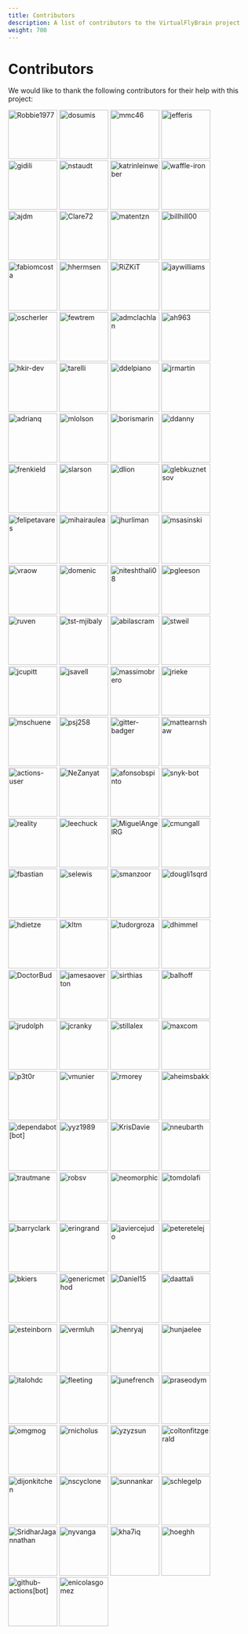 ```yaml
---
title: Contributors
description: A list of contributors to the VirtualFlyBrain project
weight: 700
---
```


# Contributors

We would like to thank the following contributors for their help with this project:

<style>
img {
  width: 100px !important;
  height: 100px !important;
}
</style>


[![Robbie1977](https://avatars.githubusercontent.com/u/4630768?v=4&s=100)](https://github.com/Robbie1977) 
[![dosumis](https://avatars.githubusercontent.com/u/112839?v=4&s=100)](https://github.com/dosumis) 
[![mmc46](https://avatars.githubusercontent.com/u/1872083?v=4&s=100)](https://github.com/mmc46) 
[![jefferis](https://avatars.githubusercontent.com/u/23763?v=4&s=100)](https://github.com/jefferis) 
[![gidili](https://avatars.githubusercontent.com/u/68134?v=4&s=100)](https://github.com/gidili) 
[![nstaudt](https://avatars.githubusercontent.com/u/11159242?v=4&s=100)](https://github.com/nstaudt) 
[![katrinleinweber](https://avatars.githubusercontent.com/u/9948149?v=4&s=100)](https://github.com/katrinleinweber) 
[![waffle-iron](https://avatars.githubusercontent.com/u/6912981?v=4&s=100)](https://github.com/waffle-iron) 
[![ajdm](https://avatars.githubusercontent.com/u/53568707?v=4&s=100)](https://github.com/ajdm) 
[![Clare72](https://avatars.githubusercontent.com/u/38460997?v=4&s=100)](https://github.com/Clare72) 
[![matentzn](https://avatars.githubusercontent.com/u/7070631?v=4&s=100)](https://github.com/matentzn) 
[![billhill00](https://avatars.githubusercontent.com/u/23100605?v=4&s=100)](https://github.com/billhill00) 
[![fabiomcosta](https://avatars.githubusercontent.com/u/28530?v=4&s=100)](https://github.com/fabiomcosta) 
[![hhermsen](https://avatars.githubusercontent.com/u/1295694?v=4&s=100)](https://github.com/hhermsen) 
[![RiZKiT](https://avatars.githubusercontent.com/u/600083?v=4&s=100)](https://github.com/RiZKiT) 
[![jaywilliams](https://avatars.githubusercontent.com/u/3330?v=4&s=100)](https://github.com/jaywilliams) 
[![oscherler](https://avatars.githubusercontent.com/u/189712?v=4&s=100)](https://github.com/oscherler) 
[![fewtrem](https://avatars.githubusercontent.com/u/6931500?v=4&s=100)](https://github.com/fewtrem) 
[![admclachlan](https://avatars.githubusercontent.com/u/56207505?v=4&s=100)](https://github.com/admclachlan) 
[![ah963](https://avatars.githubusercontent.com/u/26765505?v=4&s=100)](https://github.com/ah963) 
[![hkir-dev](https://avatars.githubusercontent.com/u/73784267?v=4&s=100)](https://github.com/hkir-dev) 
[![tarelli](https://avatars.githubusercontent.com/u/81127?v=4&s=100)](https://github.com/tarelli) 
[![ddelpiano](https://avatars.githubusercontent.com/u/37704177?v=4&s=100)](https://github.com/ddelpiano) 
[![jrmartin](https://avatars.githubusercontent.com/u/4562825?v=4&s=100)](https://github.com/jrmartin) 
[![adrianq](https://avatars.githubusercontent.com/u/6850223?v=4&s=100)](https://github.com/adrianq) 
[![mlolson](https://avatars.githubusercontent.com/u/2831712?v=4&s=100)](https://github.com/mlolson) 
[![borismarin](https://avatars.githubusercontent.com/u/3452783?v=4&s=100)](https://github.com/borismarin) 
[![ddanny](https://avatars.githubusercontent.com/u/890759?v=4&s=100)](https://github.com/ddanny) 
[![frenkield](https://avatars.githubusercontent.com/u/11221215?v=4&s=100)](https://github.com/frenkield) 
[![slarson](https://avatars.githubusercontent.com/u/1037756?v=4&s=100)](https://github.com/slarson) 
[![dlion](https://avatars.githubusercontent.com/u/2125236?v=4&s=100)](https://github.com/dlion) 
[![glebkuznetsov](https://avatars.githubusercontent.com/u/233915?v=4&s=100)](https://github.com/glebkuznetsov) 
[![felipetavares](https://avatars.githubusercontent.com/u/2183824?v=4&s=100)](https://github.com/felipetavares) 
[![mihairaulea](https://avatars.githubusercontent.com/u/1550452?v=4&s=100)](https://github.com/mihairaulea) 
[![jhurliman](https://avatars.githubusercontent.com/u/195374?v=4&s=100)](https://github.com/jhurliman) 
[![msasinski](https://avatars.githubusercontent.com/u/495382?v=4&s=100)](https://github.com/msasinski) 
[![vraow](https://avatars.githubusercontent.com/u/4392405?v=4&s=100)](https://github.com/vraow) 
[![domenic](https://avatars.githubusercontent.com/u/617481?v=4&s=100)](https://github.com/domenic) 
[![niteshthali08](https://avatars.githubusercontent.com/u/4617921?v=4&s=100)](https://github.com/niteshthali08) 
[![pgleeson](https://avatars.githubusercontent.com/u/1556687?v=4&s=100)](https://github.com/pgleeson) 
[![ruven](https://avatars.githubusercontent.com/u/776628?v=4&s=100)](https://github.com/ruven) 
[![tst-mjibaly](https://avatars.githubusercontent.com/u/3924188?v=4&s=100)](https://github.com/tst-mjibaly) 
[![abilascram](https://avatars.githubusercontent.com/u/1441082?v=4&s=100)](https://github.com/abilascram) 
[![stweil](https://avatars.githubusercontent.com/u/6734573?v=4&s=100)](https://github.com/stweil) 
[![jcupitt](https://avatars.githubusercontent.com/u/580843?v=4&s=100)](https://github.com/jcupitt) 
[![jsavell](https://avatars.githubusercontent.com/u/5373296?v=4&s=100)](https://github.com/jsavell) 
[![massimobrero](https://avatars.githubusercontent.com/u/5908156?v=4&s=100)](https://github.com/massimobrero) 
[![jrieke](https://avatars.githubusercontent.com/u/5103165?v=4&s=100)](https://github.com/jrieke) 
[![mschuene](https://avatars.githubusercontent.com/u/4120077?v=4&s=100)](https://github.com/mschuene) 
[![psj258](https://avatars.githubusercontent.com/u/4971287?v=4&s=100)](https://github.com/psj258) 
[![gitter-badger](https://avatars.githubusercontent.com/u/8518239?v=4&s=100)](https://github.com/gitter-badger) 
[![mattearnshaw](https://avatars.githubusercontent.com/u/679927?v=4&s=100)](https://github.com/mattearnshaw) 
[![actions-user](https://avatars.githubusercontent.com/u/65916846?v=4&s=100)](https://github.com/actions-user) 
[![NeZanyat](https://avatars.githubusercontent.com/u/1211953?v=4&s=100)](https://github.com/NeZanyat) 
[![afonsobspinto](https://avatars.githubusercontent.com/u/19196034?v=4&s=100)](https://github.com/afonsobspinto) 
[![snyk-bot](https://avatars.githubusercontent.com/u/19733683?v=4&s=100)](https://github.com/snyk-bot) 
[![reality](https://avatars.githubusercontent.com/u/223469?v=4&s=100)](https://github.com/reality) 
[![leechuck](https://avatars.githubusercontent.com/u/362161?v=4&s=100)](https://github.com/leechuck) 
[![MiguelAngelRG](https://avatars.githubusercontent.com/u/12188797?v=4&s=100)](https://github.com/MiguelAngelRG) 
[![cmungall](https://avatars.githubusercontent.com/u/50745?v=4&s=100)](https://github.com/cmungall) 
[![fbastian](https://avatars.githubusercontent.com/u/3355124?v=4&s=100)](https://github.com/fbastian) 
[![selewis](https://avatars.githubusercontent.com/u/1519120?v=4&s=100)](https://github.com/selewis) 
[![smanzoor](https://avatars.githubusercontent.com/u/645001?v=4&s=100)](https://github.com/smanzoor) 
[![dougli1sqrd](https://avatars.githubusercontent.com/u/1422171?v=4&s=100)](https://github.com/dougli1sqrd) 
[![hdietze](https://avatars.githubusercontent.com/u/5142396?v=4&s=100)](https://github.com/hdietze) 
[![kltm](https://avatars.githubusercontent.com/u/2687900?v=4&s=100)](https://github.com/kltm) 
[![tudorgroza](https://avatars.githubusercontent.com/u/1421201?v=4&s=100)](https://github.com/tudorgroza) 
[![dhimmel](https://avatars.githubusercontent.com/u/1117703?v=4&s=100)](https://github.com/dhimmel) 
[![DoctorBud](https://avatars.githubusercontent.com/u/2450553?v=4&s=100)](https://github.com/DoctorBud) 
[![jamesaoverton](https://avatars.githubusercontent.com/u/292409?v=4&s=100)](https://github.com/jamesaoverton) 
[![sirthias](https://avatars.githubusercontent.com/u/135347?v=4&s=100)](https://github.com/sirthias) 
[![balhoff](https://avatars.githubusercontent.com/u/210210?v=4&s=100)](https://github.com/balhoff) 
[![jrudolph](https://avatars.githubusercontent.com/u/9868?v=4&s=100)](https://github.com/jrudolph) 
[![jcranky](https://avatars.githubusercontent.com/u/772886?v=4&s=100)](https://github.com/jcranky) 
[![stillalex](https://avatars.githubusercontent.com/u/61026?v=4&s=100)](https://github.com/stillalex) 
[![maxcom](https://avatars.githubusercontent.com/u/69385?v=4&s=100)](https://github.com/maxcom) 
[![p3t0r](https://avatars.githubusercontent.com/u/41199?v=4&s=100)](https://github.com/p3t0r) 
[![vmunier](https://avatars.githubusercontent.com/u/1211392?v=4&s=100)](https://github.com/vmunier) 
[![rmorey](https://avatars.githubusercontent.com/u/4590343?v=4&s=100)](https://github.com/rmorey) 
[![aheimsbakk](https://avatars.githubusercontent.com/u/8190865?v=4&s=100)](https://github.com/aheimsbakk) 
[![dependabot[bot]](https://avatars.githubusercontent.com/in/29110?v=4&s=100)](https://github.com/apps/dependabot) 
[![yyz1989](https://avatars.githubusercontent.com/u/7029943?v=4&s=100)](https://github.com/yyz1989) 
[![KrisDavie](https://avatars.githubusercontent.com/u/5079892?v=4&s=100)](https://github.com/KrisDavie) 
[![nneubarth](https://avatars.githubusercontent.com/u/8713686?v=4&s=100)](https://github.com/nneubarth) 
[![trautmane](https://avatars.githubusercontent.com/u/4457104?v=4&s=100)](https://github.com/trautmane) 
[![robsv](https://avatars.githubusercontent.com/u/4981990?v=4&s=100)](https://github.com/robsv) 
[![neomorphic](https://avatars.githubusercontent.com/u/10181?v=4&s=100)](https://github.com/neomorphic) 
[![tomdolafi](https://avatars.githubusercontent.com/u/6951474?v=4&s=100)](https://github.com/tomdolafi) 
[![barryclark](https://avatars.githubusercontent.com/u/692762?v=4&s=100)](https://github.com/barryclark) 
[![eringrand](https://avatars.githubusercontent.com/u/6360871?v=4&s=100)](https://github.com/eringrand) 
[![javiercejudo](https://avatars.githubusercontent.com/u/1095851?v=4&s=100)](https://github.com/javiercejudo) 
[![peteretelej](https://avatars.githubusercontent.com/u/2271973?v=4&s=100)](https://github.com/peteretelej) 
[![bkiers](https://avatars.githubusercontent.com/u/281616?v=4&s=100)](https://github.com/bkiers) 
[![genericmethod](https://avatars.githubusercontent.com/u/4405235?v=4&s=100)](https://github.com/genericmethod) 
[![Daniel15](https://avatars.githubusercontent.com/u/91933?v=4&s=100)](https://github.com/Daniel15) 
[![daattali](https://avatars.githubusercontent.com/u/952340?v=4&s=100)](https://github.com/daattali) 
[![esteinborn](https://avatars.githubusercontent.com/u/308007?v=4&s=100)](https://github.com/esteinborn) 
[![vermluh](https://avatars.githubusercontent.com/u/1001764?v=4&s=100)](https://github.com/vermluh) 
[![henryaj](https://avatars.githubusercontent.com/u/1193856?v=4&s=100)](https://github.com/henryaj) 
[![hunjaelee](https://avatars.githubusercontent.com/u/26385351?v=4&s=100)](https://github.com/hunjaelee) 
[![italohdc](https://avatars.githubusercontent.com/u/5404234?v=4&s=100)](https://github.com/italohdc) 
[![fleeting](https://avatars.githubusercontent.com/u/23062?v=4&s=100)](https://github.com/fleeting) 
[![junefrench](https://avatars.githubusercontent.com/u/130613?v=4&s=100)](https://github.com/junefrench) 
[![praseodym](https://avatars.githubusercontent.com/u/20283?v=4&s=100)](https://github.com/praseodym) 
[![omgmog](https://avatars.githubusercontent.com/u/50949?v=4&s=100)](https://github.com/omgmog) 
[![rnicholus](https://avatars.githubusercontent.com/u/593312?v=4&s=100)](https://github.com/rnicholus) 
[![yzyzsun](https://avatars.githubusercontent.com/u/9464981?v=4&s=100)](https://github.com/yzyzsun) 
[![coltonfitzgerald](https://avatars.githubusercontent.com/u/2644431?v=4&s=100)](https://github.com/coltonfitzgerald) 
[![dijonkitchen](https://avatars.githubusercontent.com/u/11434205?v=4&s=100)](https://github.com/dijonkitchen) 
[![nscyclone](https://avatars.githubusercontent.com/u/5345029?v=4&s=100)](https://github.com/nscyclone) 
[![sunnankar](https://avatars.githubusercontent.com/u/4149214?v=4&s=100)](https://github.com/sunnankar) 
[![schlegelp](https://avatars.githubusercontent.com/u/7161148?v=4&s=100)](https://github.com/schlegelp) 
[![SridharJagannathan](https://avatars.githubusercontent.com/u/13106358?v=4&s=100)](https://github.com/SridharJagannathan) 
[![nyvanga](https://avatars.githubusercontent.com/u/6432316?v=4&s=100)](https://github.com/nyvanga) 
[![kha7iq](https://avatars.githubusercontent.com/u/79246862?v=4&s=100)](https://github.com/kha7iq) 
[![hoeghh](https://avatars.githubusercontent.com/u/11328908?v=4&s=100)](https://github.com/hoeghh) 
[![github-actions[bot]](https://avatars.githubusercontent.com/in/15368?v=4&s=100)](https://github.com/apps/github-actions) 
[![enicolasgomez](https://avatars.githubusercontent.com/u/5366927?v=4&s=100)](https://github.com/enicolasgomez) 